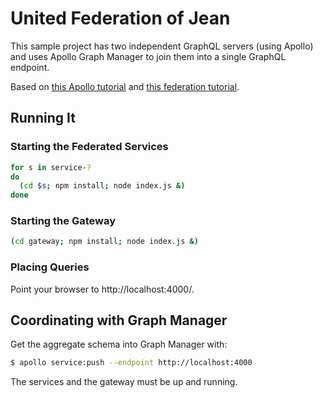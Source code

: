 # United Federation of Jean

This sample project has two independent GraphQL servers (using Apollo) and uses
Apollo Graph Manager to join them into a single GraphQL endpoint.

Based on [this Apollo tutorial](https://www.apollographql.com/docs/apollo-server/getting-started/)
and [this federation tutorial](https://www.apollographql.com/docs/apollo-server/federation/introduction/).

## Running It

### Starting the Federated Services

```bash
for s in service-?
do
  (cd $s; npm install; node index.js &)
done
```

### Starting the Gateway

```bash
(cd gateway; npm install; node index.js &)
```

### Placing Queries

Point your browser to http://localhost:4000/.

## Coordinating with Graph Manager

Get the aggregate schema into Graph Manager with:

```bash
$ apollo service:push --endpoint http://localhost:4000
```

The services and the gateway must be up and running.
